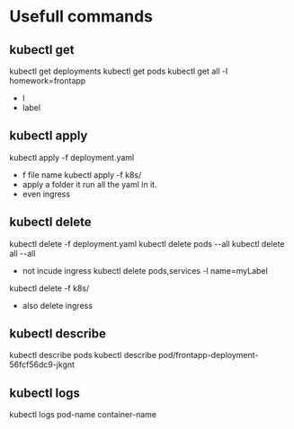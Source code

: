 # Usefull commands
## kubectl get
kubectl get deployments
kubectl get pods 
kubectl get all -l homework=frontapp
- l
- label

## kubectl apply
kubectl apply -f deployment.yaml
- f 
file name
kubectl apply -f k8s/
- apply a folder it run all the yaml in it.
- even ingress

## kubectl delete
kubectl delete -f deployment.yaml 
kubectl delete pods --all
kubectl delete all --all
- not incude ingress
kubectl delete pods,services -l name=myLabel

kubectl delete -f k8s/
- also delete ingress

## kubectl describe
kubectl describe pods
kubectl describe pod/frontapp-deployment-56fcf56dc9-jkgnt

## kubectl logs
kubectl logs pod-name container-name
